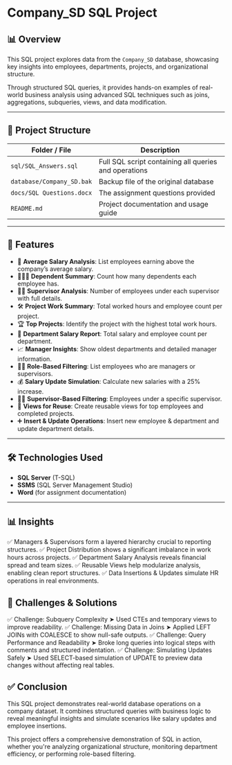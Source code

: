 # Company_SD SQL Project

## 📊 Overview

This SQL project explores data from the `Company_SD` database, showcasing key insights into employees, departments, projects, and organizational structure.

Through structured SQL queries, it provides hands-on examples of real-world business analysis using advanced SQL techniques such as joins, aggregations, subqueries, views, and data modification.

---

## 📁 Project Structure

| Folder / File | Description |
|---------------|-------------|
| `sql/SQL_Answers.sql` | Full SQL script containing all queries and operations |
| `database/Company_SD.bak` | Backup file of the original database |
| `docs/SQL Questions.docx` | The assignment questions provided |
| `README.md` | Project documentation and usage guide |

---

## 🚀 Features

- 🧮 **Average Salary Analysis**: List employees earning above the company’s average salary.  
- 👨‍👩‍👧 **Dependent Summary**: Count how many dependents each employee has.  
- 🧑‍💼 **Supervisor Analysis**: Number of employees under each supervisor with full details.  
- 🛠️ **Project Work Summary**: Total worked hours and employee count per project.  
- 🏆 **Top Projects**: Identify the project with the highest total work hours.  
- 🏢 **Department Salary Report**: Total salary and employee count per department.  
- 📈 **Manager Insights**: Show oldest departments and detailed manager information.  
- 👨‍💻 **Role-Based Filtering**: List employees who are managers or supervisors.  
- 💰 **Salary Update Simulation**: Calculate new salaries with a 25% increase.  
- 👨‍👦 **Supervisor-Based Filtering**: Employees under a specific supervisor.  
- 👀 **Views for Reuse**: Create reusable views for top employees and completed projects.  
- ➕ **Insert & Update Operations**: Insert new employee & department and update department details.

---

## 🛠 Technologies Used

- **SQL Server** (T-SQL)
- **SSMS** (SQL Server Management Studio)
- **Word** (for assignment documentation)

---

## 📊 Insights

✅ Managers & Supervisors form a layered hierarchy crucial to reporting structures.
✅ Project Distribution shows a significant imbalance in work hours across projects.
✅ Department Salary Analysis reveals financial spread and team sizes.
✅ Reusable Views help modularize analysis, enabling clean report structures.
✅ Data Insertions & Updates simulate HR operations in real environments.

## 🧩 Challenges & Solutions

✅ Challenge: Subquery Complexity
➤ Used CTEs and temporary views to improve readability.
✅ Challenge: Missing Data in Joins
➤ Applied LEFT JOINs with COALESCE to show null-safe outputs.
✅ Challenge: Query Performance and Readability
➤ Broke long queries into logical steps with comments and structured indentation.
✅ Challenge: Simulating Updates Safely
➤ Used SELECT-based simulation of UPDATE to preview data changes without affecting real tables.

## ✅ Conclusion

This SQL project demonstrates real-world database operations on a company dataset.
It combines structured queries with business logic to reveal meaningful insights and simulate scenarios like salary updates and employee insertions.

This project offers a comprehensive demonstration of SQL in action, whether you're analyzing organizational structure, monitoring department efficiency, or performing role-based filtering.

